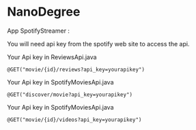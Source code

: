 # NanoDegree
App SpotifyStreamer :

You will need api key from the spotify web site to access the api. 


Your Api key in ReviewsApi.java

    @GET("movie/{id}/reviews?api_key=yourapikey")
	
Your Api key in SpotifyMoviesApi.java


    @GET("discover/movie?api_key=yourapikey")
	
Your Api key in SpotifyMoviesApi.java


	@GET("movie/{id}/videos?api_key=yourapikey")
